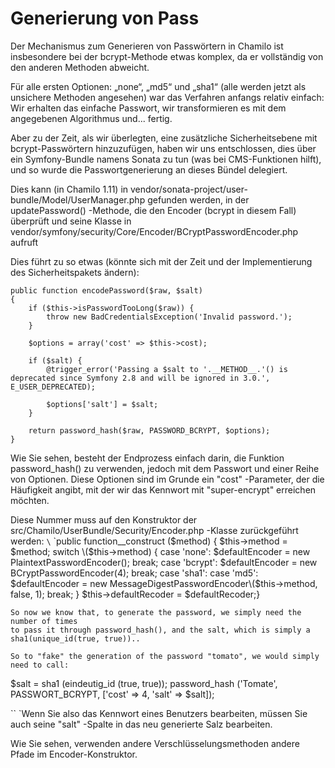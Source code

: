 # Generierung von Pass

Der Mechanismus zum Generieren von Passwörtern in Chamilo ist insbesondere bei der bcrypt-Methode etwas komplex, da er vollständig von den anderen Methoden abweicht.

Für alle ersten Optionen: „none“, „md5“ und „sha1“ \(alle werden jetzt als unsichere Methoden angesehen\) war das Verfahren anfangs relativ einfach: Wir erhalten das einfache Passwort, wir transformieren es mit dem angegebenen Algorithmus und... fertig.

Aber zu der Zeit, als wir überlegten, eine zusätzliche Sicherheitsebene mit bcrypt-Passwörtern hinzuzufügen, haben wir uns entschlossen, dies über ein Symfony-Bundle namens Sonata zu tun \(was bei CMS-Funktionen hilft\), und so wurde die Passwortgenerierung an dieses Bündel delegiert.

Dies kann \(in Chamilo 1.11\) in vendor/sonata-project/user-bundle/Model/UserManager.php gefunden werden, in der updatePassword\(\) -Methode, die den Encoder \(bcrypt in diesem Fall\) überprüft und seine Klasse in vendor/symfony/security/Core/Encoder/BCryptPasswordEncoder.php aufruft

Dies führt zu so etwas \(könnte sich mit der Zeit und der Implementierung des Sicherheitspakets ändern\):

```text
public function encodePassword($raw, $salt)
{
    if ($this->isPasswordTooLong($raw)) {
        throw new BadCredentialsException('Invalid password.');
    }

    $options = array('cost' => $this->cost);

    if ($salt) {
        @trigger_error('Passing a $salt to '.__METHOD__.'() is deprecated since Symfony 2.8 and will be ignored in 3.0.', E_USER_DEPRECATED);

        $options['salt'] = $salt;
    }

    return password_hash($raw, PASSWORD_BCRYPT, $options);
}
```

Wie Sie sehen, besteht der Endprozess einfach darin, die Funktion password\_hash\(\) zu verwenden, jedoch mit dem Passwort und einer Reihe von Optionen. Diese Optionen sind im Grunde ein "cost" -Parameter, der die Häufigkeit angibt, mit der wir das Kennwort mit "super-encrypt" erreichen möchten.

Diese Nummer muss auf den Konstruktor der src/Chamilo/UserBundle/Security/Encoder.php -Klasse zurückgeführt werden: `\` \`public function\_\_construct \($method\) { $this-&gt;method = $method; switch \($this-&gt;method\) { case 'none': $defaultEncoder = new PlaintextPasswordEncoder\(\); break; case 'bcrypt': $defaultEncoder = new BCryptPasswordEncoder\(4\); break; case 'sha1': case 'md5': $defaultEncoder = new MessageDigestPasswordEncoder\($this-&gt;method, false, 1\); break; } $this-&gt;defaultRecoder = $defaultRecoder;}

```text
So now we know that, to generate the password, we simply need the number of times
to pass it through password_hash(), and the salt, which is simply a sha1(unique_id(true, true))..

So to "fake" the generation of the password "tomato", we would simply need to call:
```

$salt = sha1 \(eindeutig\_id \(true, true\)\); password\_hash \('Tomate', PASSWORT\_BCRYPT, \['cost' =&gt; 4, 'salt' =&gt; $salt\]\);

\`\` \`Wenn Sie also das Kennwort eines Benutzers bearbeiten, müssen Sie auch seine "salt" -Spalte in das neu generierte Salz bearbeiten.

Wie Sie sehen, verwenden andere Verschlüsselungsmethoden andere Pfade im Encoder-Konstruktor.

